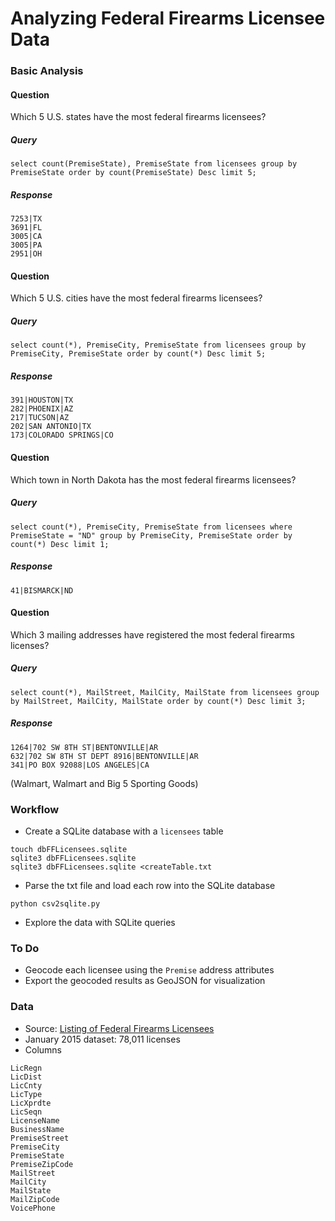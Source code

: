# Analyzing Federal Firearms Licensee Data


### Basic Analysis
#### Question
Which 5 U.S. states have the most federal firearms licensees?

##### Query
```
select count(PremiseState), PremiseState from licensees group by PremiseState order by count(PremiseState) Desc limit 5;
```
##### Response
```
7253|TX
3691|FL
3005|CA
3005|PA
2951|OH
```

#### Question
Which 5 U.S. cities have the most federal firearms licensees?

##### Query
```
select count(*), PremiseCity, PremiseState from licensees group by PremiseCity, PremiseState order by count(*) Desc limit 5;
```

##### Response
```
391|HOUSTON|TX
282|PHOENIX|AZ
217|TUCSON|AZ
202|SAN ANTONIO|TX
173|COLORADO SPRINGS|CO
```

#### Question
Which town in North Dakota has the most federal firearms licensees?

##### Query
```
select count(*), PremiseCity, PremiseState from licensees where PremiseState = "ND" group by PremiseCity, PremiseState order by count(*) Desc limit 1;
```

##### Response
```
41|BISMARCK|ND
```

#### Question
Which 3 mailing addresses have registered the most federal firearms licenses?

##### Query
```
select count(*), MailStreet, MailCity, MailState from licensees group by MailStreet, MailCity, MailState order by count(*) Desc limit 3;
```

##### Response
```
1264|702 SW 8TH ST|BENTONVILLE|AR
632|702 SW 8TH ST DEPT 8916|BENTONVILLE|AR
341|PO BOX 92088|LOS ANGELES|CA
```
(Walmart, Walmart and Big 5 Sporting Goods)


### Workflow
* Create a SQLite database with a `licensees` table
```
touch dbFFLicensees.sqlite
sqlite3 dbFFLicensees.sqlite
sqlite3 dbFFLicensees.sqlite <createTable.txt
```
* Parse the txt file and load each row into the SQLite database
```
python csv2sqlite.py
```
* Explore the data with SQLite queries


### To Do
* Geocode each licensee using the `Premise` address attributes
* Export the geocoded results as GeoJSON for visualization


### Data
* Source: [Listing of Federal Firearms Licensees](http://www.atf.gov/content/firearms/firearms-industry/listing-FFLs)
* January 2015 dataset: 78,011 licenses
* Columns
```
LicRegn
LicDist
LicCnty
LicType
LicXprdte
LicSeqn
LicenseName
BusinessName
PremiseStreet
PremiseCity
PremiseState
PremiseZipCode
MailStreet
MailCity
MailState
MailZipCode
VoicePhone
```
